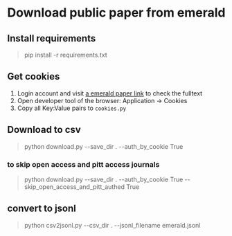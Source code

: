 # Download public paper from emerald

## Install requirements
> pip install -r requirements.txt

## Get cookies
1. Login account and visit [a emerald paper link](https://www.emerald.com/insight/content/doi/10.1108/AAAJ-02-2019-3890/full/html) to check the fulltext
2. Open developer tool of the browser: Application -> Cookies
3. Copy all Key:Value pairs to `cookies.py`

## Download to csv
> python download.py --save_dir . --auth_by_cookie True

### to skip open access and pitt access journals
> python download.py --save_dir . --auth_by_cookie True --skip_open_access_and_pitt_authed True


## convert to jsonl
> python csv2jsonl.py --csv_dir . --jsonl_filename emerald.jsonl

